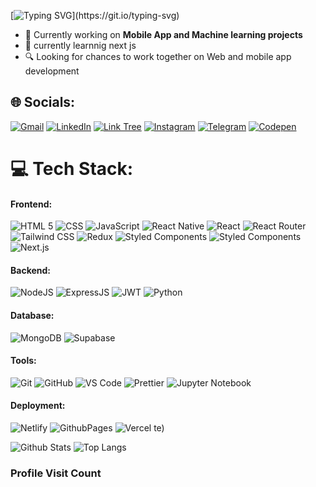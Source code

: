 [![Typing SVG](https://readme-typing-svg.demolab.com?font=Fira+Code&pause=1000&width=435&separator=%3C&lines=Hey+there!+I+am+Yonas+Awoke;%3CI+am+a+Software+Engineering+student+at+Bahir+Dar+University.)](https://git.io/typing-svg)

- 🌱 Currently working on **Mobile App and Machine learning projects**
-  🌱 currently learnnig next js
- 🔍 Looking for chances to work together on  Web and mobile app development

## 🌐 Socials:

[![Gmail](https://img.shields.io/badge/Gmail-D14836?logo=gmail&logoColor=white)](mailto:yonasawokeyitay@gmail.com)
[![LinkedIn](https://img.shields.io/badge/LinkedIn-0077B5?logo=linkedin&logoColor=white)](https://www.linkedin.com/in/yonasawoke)
[![Link Tree](https://img.shields.io/badge/linktree-43e660?logo=linktree&logoColor=white)](https://linktr.ee/YonaniCodes)
[![Instagram](https://img.shields.io/badge/Instagram-%23E4405F.svg?logo=Instagram&logoColor=white)](https://instagram.com/yonas_awoke_yitay)
[![Telegram](https://img.shields.io/badge/Telegram-%231DA1F2.svg?logo=Telegram&logoColor=white)](https://t.me/YonaYonani)
[![Codepen](https://img.shields.io/badge/Codepen-000000?logo=codepen&logoColor=white)](https://codepen.com/sahilatahar)

# 💻 Tech Stack:

#### Frontend:

![HTML 5](https://img.shields.io/badge/HTML5-E34F26?style=for-the-badge&logo=html5&logoColor=white)
![CSS](https://img.shields.io/badge/CSS3-1572B6?style=for-the-badge&logo=html5&logoColor=white)
![JavaScript](https://img.shields.io/badge/JavaScript-323330?style=for-the-badge&logo=javascript&logoColor=F7DF1E)
![React Native](https://img.shields.io/badge/React%20Native-20232A?style=for-the-badge&logo=react&logoColor=61DAFB)
![React](https://img.shields.io/badge/React-20232A?style=for-the-badge&logo=react&logoColor=61DAFB)
![React Router](https://img.shields.io/badge/React_Router-CA4245?style=for-the-badge&logo=react-router&logoColor=white)
![Tailwind CSS](https://img.shields.io/badge/Tailwind_CSS-38B2AC?style=for-the-badge&logo=tailwind-css&logoColor=white)
![Redux](https://img.shields.io/badge/Redux-593D88?style=for-the-badge&logo=redux&logoColor=white)
 ![Styled Components](https://img.shields.io/static/v1?label=&message=Styled%20Components&color=DB7093&style=for-the-badge)
![Styled Components](https://img.shields.io/badge/Styled%20Components-DB7093?style=flat-square&logo=styled-components&logoColor=white)
![Next.js](https://img.shields.io/badge/Next.js-000000?style=for-the-badge&logo=next.js&logoColor=white)
#### Backend:

![NodeJS](https://img.shields.io/badge/Node.js-43853D?style=for-the-badge&logo=node.js&logoColor=white)
![ExpressJS](https://img.shields.io/badge/Express.js-404D59?style=for-the-badge)
![JWT](https://img.shields.io/badge/json%20web%20tokens-323330?style=for-the-badge&logo=json-web-tokens&logoColor=pink)
![Python](https://img.shields.io/badge/Python-306998?style=for-the-badge&logo=python&logoColor=white)

#### Database:

![MongoDB](https://img.shields.io/badge/MongoDB-4EA94B?style=for-the-badge&logo=mongodb&logoColor=white)
![Supabase](https://img.shields.io/badge/Supabase-3ECF8E?style=for-the-badge&logo=supabase&logoColor=white)

#### Tools:

![Git](https://img.shields.io/badge/GIT-E44C30?style=for-the-badge&logo=git&logoColor=white)
![GitHub](https://img.shields.io/badge/GitHub-100000?style=for-the-badge&logo=github&logoColor=white)
![VS Code](https://img.shields.io/badge/Visual_Studio_Code-0078D4?style=for-the-badge&logo=visual%20studio%20code&logoColor=white)
![Prettier](https://img.shields.io/badge/prettier-1A2C34?style=for-the-badge&logo=prettier&logoColor=F7BA3E)
![Jupyter Notebook](https://img.shields.io/badge/Jupyter%20Notebook-F37626?style=for-the-badge&logo=jupyter&logoColor=white)

#### Deployment:

![Netlify](https://img.shields.io/badge/Netlify-00C7B7?style=for-the-badge&logo=netlify&logoColor=white)
![GithubPages](https://img.shields.io/badge/GitHub%20Pages-222222?style=for-the-badge&logo=GitHub%20Pages&logoColor=white)
![Vercel](https://img.shields.io/badge/Vercel-000000?style=for-the-badge&logo=vercel&logoColor=white)
 te)

![Github Stats](https://github-readme-stats.vercel.app/api?username=YonaniCodes&count_private=true&show_icons=true&include_all_commits=true)
![Top Langs](https://github-readme-stats.vercel.app/api/top-langs/?username=YonaniCodes&hide=TeX&layout=compact)

### Profile Visit Count

<img src="https://profile-counter.glitch.me/YonaniCodes/count.svg" alt=""/>
